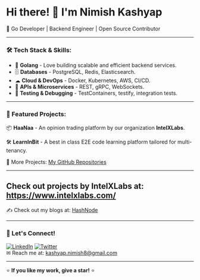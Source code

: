 # Hi there! 👋 I'm Nimish Kashyap

🚀 Go Developer | Backend Engineer | Open Source Contributor  

---

### 🛠 Tech Stack & Skills:

- 🐹 **Golang** - Love building scalable and efficient backend services.
- 🗄 **Databases** - PostgreSQL, Redis, Elasticsearch.
- ☁ **Cloud & DevOps** - Docker, Kubernetes, AWS, CI/CD.
- 🔌 **APIs & Microservices** - REST, gRPC, WebSockets.
- 🧪 **Testing & Debugging** - TestContainers, testify, integration tests.

---

### 📌 Featured Projects:

📦 **HaaNaa** - An opinion trading platform by our organization **IntelXLabs**.

🛠 **LearnInBit** - A best in class E2E code learning platform tailored for multi-tenancy.

🔗 More Projects: [My GitHub Repositories](https://github.com/NimishKashyap)

---
Check out projects by IntelXLabs at: https://www.intelxlabs.com/
---

✍ Check out my blogs at: [HashNode](https://nimishkashyap.hashnode.dev/)

---

### 💬 Let's Connect!

[![LinkedIn](https://img.shields.io/badge/LinkedIn-Connect-blue?logo=linkedin)](https://www.linkedin.com/in/nimish-kashyap/)
[![Twitter](https://img.shields.io/badge/Twitter-Follow-blue?logo=twitter)](https://twitter.com/Nimishkashyap03)  
✉ Reach me at: [kashyap.nimish8@gmail.com](mailto:kashyap.nimish8@gmail.com)

---

⭐ **If you like my work, give a star!** ⭐

